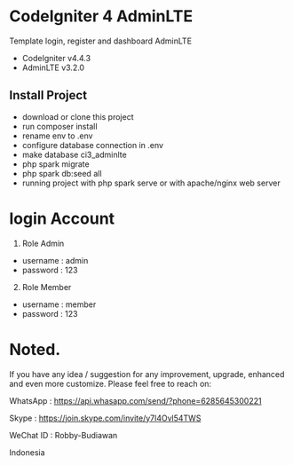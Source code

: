 # CodeIgniter 4 AdminLTE

Template login, register and dashboard AdminLTE

- CodeIgniter v4.4.3
- AdminLTE v3.2.0

## Install Project

- download or clone this project
- run composer install
- rename env to .env
- configure database connection in .env
- make database ci3_adminlte
- php spark migrate
- php spark db:seed all
- running project with php spark serve or with apache/nginx web server

# login Account

1. Role Admin

- username : admin
- password : 123

2. Role Member

- username : member
- password : 123

# Noted.

If you have any idea / suggestion for any improvement, upgrade, enhanced and even more customize.
Please feel free to reach on:

WhatsApp : https://api.whasapp.com/send/?phone=6285645300221

Skype : https://join.skype.com/invite/y7l4Ovl54TWS

WeChat ID : Robby-Budiawan

Indonesia
